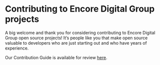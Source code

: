 # Contributing to Encore Digital Group projects

A big welcome and thank you for considering contributing to Encore Digital Group open source projects! It’s people like
you that make open source valuable to developers who are just starting out and who have years of experience.

Our Contribution Guide is available for review [here](https://docs.encoredigitalgroup.com/Contributing/).

